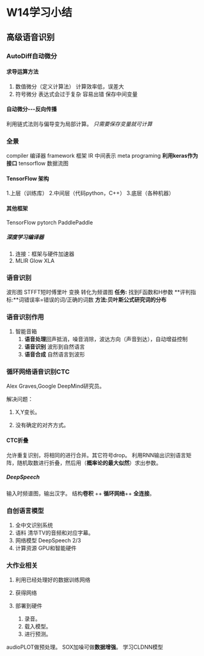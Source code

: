 # W14学习小结
## 高级语音识别
### AutoDiff自动微分
#### 求导运算方法
1. 数值微分（定义计算法）
计算效率低，误差大
2. 符号微分
表达式会过于复杂
容易出错
保存中间变量
#### 自动微分---反向传播
利用链式法则与偏导变为局部计算。
*只需要保存变量就可计算*
### 全景
compiler 编译器
framework 框架
IR 中间表示
meta programing 
**利用keras作为接口**
tensorflow 数据流图
#### TensorFlow 架构
1.上层（训练库）
2.中间层（代码python，C++）
3.底层（各种机器）
#### 其他框架
TensorFlow
pytorch
PaddlePaddle
##### 深度学习编译器
1. 连接：框架与硬件加速器
2. MLIR Glow XLA
### 语音识别

波形图 STFFT短时傅里叶 变换 转化为频谱图
**任务:** 找到F函数和H参数
**评判指标:**词错误率=错误的词/正确的词数
**方法:**贝叶斯公式研究**词的分布**

### 语音识别作用

1. 智能音箱
   1. **语音处理**回声抵消，噪音消除，波达方向（声音到达），自动增益控制
   2. **语音识别** 波形到自然语言
   3. **语音合成** 自然语言到波形

### 循环网络语音识别CTC

Alex Graves,Google DeepMind研究员。

解决问题：

1. X,Y变长。

2. 没有确定的对齐方式。

#### CTC折叠
允许重复识别，将相同的进行合并。其它符号drop。
利用RNN输出识别语言矩阵，随机取数进行折叠，然后用（**概率论的最大似然**）求出参数。

##### DeepSpeech
输入时频谱图，输出汉字。
结构**卷积** ++ **循环网络**++ **全连接**。

### 自创语言模型
1. 全中文识别系统
2. 语料 清华TV的音频和对应字幕。
3. 网络模型 DeepSpeech 2/3
4. 计算资源 GPU和智能硬件


### 大作业相关
1. 利用已经处理好的数据训练网络

2. 获得网络

3. 部署到硬件
   1. 录音。
   2. 载入模型。
   3. 进行预测。 

audioPLOT做预处理。
SOX加噪可做**数据增强**。
学习CLDNN模型



